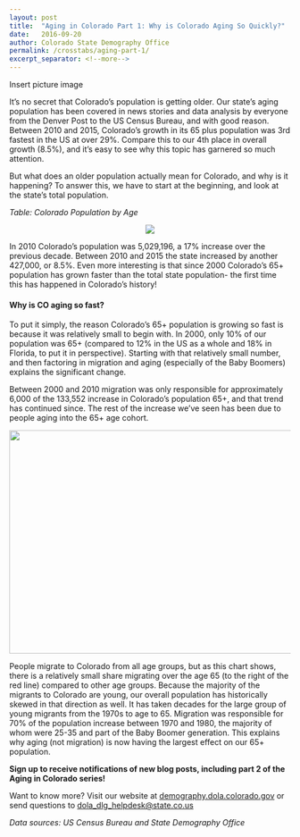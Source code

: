 ```yaml
---
layout: post
title:  "Aging in Colorado Part 1: Why is Colorado Aging So Quickly?"
date:   2016-09-20
author: Colorado State Demography Office
permalink: /crosstabs/aging-part-1/
excerpt_separator: <!--more-->
---
```


<!--## Aging in Colorado-->

 
<!--### Part 1: Why is Colorado Aging So Quickly?-->

Insert picture image

It’s no secret that Colorado’s population is getting older. Our state’s aging population has been covered in news stories and data analysis by everyone from the Denver Post to the US Census Bureau, and with good reason.  Between 2010 and 2015, Colorado’s growth in its 65 plus population was 3rd fastest in the US at over 29%. Compare this to our 4th place in overall growth (8.5%), and it’s easy to see why this topic has garnered so much attention.

But what does an older population actually mean for Colorado, and why is it happening? To answer this, we have to start at the beginning, and look at the state’s total population.
<!--more-->


*Table: Colorado Population by Age*


<div style="text-align:center"><img src ="https://drive.google.com/uc?export=view&id=0ByjImPUKASTTUmdTU2lXTU5ybUE" /></div>


In 2010 Colorado’s population was 5,029,196, a 17% increase over the previous decade. Between 2010 and 2015 the state increased by another 427,000, or 8.5%. Even more interesting is that since 2000 Colorado’s 65+ population has grown faster than the total state population- the first time this has happened in Colorado’s history! 

#### Why is CO aging so fast?

To put it simply, the reason Colorado’s 65+ population is growing so fast is because it was relatively small to begin with. In 2000, only 10% of our population was 65+ (compared to 12% in the US as a whole and 18% in Florida, to put it in perspective). Starting with that relatively small number, and then factoring in migration and aging (especially of the Baby Boomers) explains the significant change. 

Between 2000 and 2010 migration was only responsible for approximately 6,000 of the 133,552 increase in Colorado’s population 65+, and that trend has continued since. The rest of the increase we’ve seen has been due to people aging into the 65+ age cohort. 

<div style="text-align:center"><img src ="https://drive.google.com/uc?export=view&id=0B_M7zgfu2piFMGJTSzNfT2w5cm8" height="400" width="700"/></div>

People migrate to Colorado from all age groups, but as this chart shows, there is a relatively small share migrating over the age 65 (to the right of the red line) compared to other age groups. Because the majority of the migrants to Colorado are young, our overall population has historically skewed in that direction as well. It has taken decades for the large group of young migrants from the 1970s to age to 65. Migration was responsible for 70% of the population increase between 1970 and 1980, the majority of whom were 25-35 and part of the Baby Boomer generation. This explains why aging (not migration) is now having the largest effect on our 65+ population.

**Sign up to receive notifications of new blog posts, including part 2 of the Aging in Colorado series!**

Want to know more? Visit our website at [demography.dola.colorado.gov](http://demography.dola.colorado.gov) or send questions to [dola_dlg_helpdesk@state.co.us](mailto:dola_dlg_helpdesk@state.co.us)

*Data sources: US Census Bureau and State Demography Office*